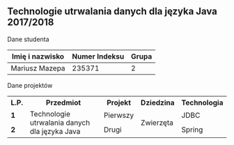 ## Technologie utrwalania danych dla języka Java 2017/2018

Dane studenta

| Imię i nazwisko   | Numer Indeksu | Grupa |
|-------------------|---------------|-------|
| Mariusz Mazepa    | 235371        | 2     |

Dane projektów

<table>
  <tr>
    <th>L.P.</th>
    <th>Przedmiot</th>
    <th>Projekt</th>
    <th>Dziedzina</th>
    <th>Technologia</th>
  </tr>
  <tr>
    <td><strong>1</strong></td>
    <td rowspan="2">Technologie utrwalania danych dla języka Java</td>
    <td>Pierwszy</td>
    <td rowspan="2">Zwierzęta</td>
    <td>JDBC</td>
  </tr>
  <tr>
    <td><strong>2</strong></td>
    <td>Drugi</td>
    <td>Spring</td>
  </tr>
</table>
